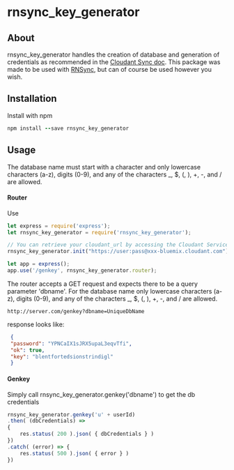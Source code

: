 # rnsync_key_generator

## About

rnsync_key_generator handles the creation of database and generation of credentials as recommended in the [Cloudant Sync doc](https://github.com/cloudant/sync-android/blob/master/doc/replication.md). This package was made to be used with [RNSync](https://github.com/pwcremin/RNSync), but can of course be used however you wish.
 
## Installation

Install with npm
```ruby
npm install --save rnsync_key_generator
```

## Usage

The database name must start with a character and only lowercase characters (a-z), digits (0-9), and any of the characters _, $, (, ), +, -, and / are allowed. 

#### Router
Use
```javascript
let express = require('express');
let rnsync_key_generator = require('rnsync_key_generator');

// You can retrieve your cloudant_url by accessing the Cloudant Service Credentials from your Bluemix.net dashboard
rnsync_key_generator.init("https://user:pass@xxx-bluemix.cloudant.com");

let app = express();
app.use('/genkey', rnsync_key_generator.router);
```
The router accepts a GET request and expects there to be a query parameter 'dbname'.  For the database name only lowercase characters (a-z), digits (0-9), and any of the characters _, $, (, ), +, -, and / are allowed. 

```
http://server.com/genkey?dbname=UniqueDbName
```

response looks like:
```json
 {
 "password": "YPNCaIX1sJRX5upaL3eqvTfi",
 "ok": true,
 "key": "blentfortedsionstrindigl"
 }
 ```
#### Genkey

Simply call rnsync_key_generator.genkey('dbname') to get the db credentials

```javascript
rnsync_key_generator.genkey('u' + userId)
.then( (dbCredentials) =>
{
    res.status( 200 ).json( { dbCredentials } )
})
.catch( (error) => {
    res.status( 500 ).json( { error } )
})
```
